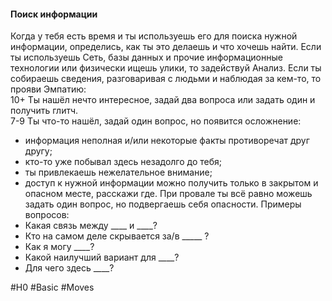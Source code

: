 #### **Поиск информации**

Когда у тебя есть время и ты используешь его для поиска нужной информации, определись, как ты это делаешь и что хочешь найти. Если ты используешь Сеть, базы данных и прочие информационные технологии или физически ищешь улики, то задействуй Анализ. Если ты собираешь сведения, разговаривая с людьми и наблюдая за кем-то, то прояви Эмпатию:  
10+ Ты нашёл нечто интересное, задай два вопроса или задать один и получить глитч.  
7-9 Ты что-то нашёл, задай один вопрос, но появится осложнение:
- информация неполная и/или некоторые факты противоречат друг другу;
- кто-то уже побывал здесь незадолго до тебя;
- ты привлекаешь нежелательное внимание;
- доступ к нужной информации можно получить только в закрытом и опасном месте, расскажи где.
При провале ты всё равно можешь задать один вопрос, но подвергаешь себя опасности.
Примеры вопросов:
- Какая связь между ____ и ____?
- Кто на самом деле скрывается за/в _____ ?
- Как я могу ____?
- Какой наилучший вариант для ____?
- Для чего здесь ____?

#H0 #Basic #Moves 